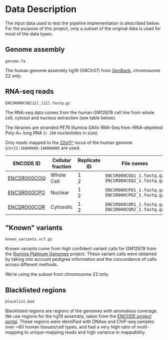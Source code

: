 # Data Description

The input data used to test the pipeline implementation is described below. For the purpose of this project, only a subset of the original data is used for most of the data types.

## Genome assembly

`genome.fa`

The human genome assembly hg19 (GRCh37) from [GenBank](https://www.ncbi.nlm.nih.gov/assembly/GCA_000001405.1), chromosome 22 only.

## RNA-seq reads

`ENCSR000COQ[12]_[12].fastq.gz`

The RNA-seq data comes from the human GM12878 cell line from whole cell, cytosol and nucleus extraction (see table below).

The libraries are stranded PE76 Illumina GAIIx RNA-Seq from rRNA-depleted Poly-A+ long RNA (`> 200` nucleotides in size).

Only reads mapped to the [22q11^](http://genome-euro.ucsc.edu/cgi-bin/hgTracks?db=hg19&lastVirtModeType=default&lastVirtModeExtraState=&virtModeType=default&virtMode=0&nonVirtPosition=&position=chr22%3A14700001-25900000&hgsid=221945779_QucOFSFGagd1cn9uVki0TFjrxSBU) locus of the human genome (`chr22:16000000-18000000`) are used.

| ENCODE ID                                                             | Cellular fraction | Replicate ID | File names                                             |                                                        |
| --------------------------------------------------------------------- | ----------------- | ------------ | ------------------------------------------------------ | ------------------------------------------------------ |
| [ENCSR000COQ](https://www.encodeproject.org/experiments/ENCSR000COQ/) | Whole Cell        | 1<br>2       | `ENCSR000COQ1_1.fastq.gz`<br>`ENCSR000COQ2_1.fastq.gz` | `ENCSR000COQ1_2.fastq.gz`<br>`ENCSR000COQ2_2.fastq.gz` |
| [ENCSR000CPO](https://www.encodeproject.org/experiments/ENCSR000CPO/) | Nuclear           | 1<br>2       | `ENCSR000CPO1_1.fastq.gz`<br>`ENCSR000CPO2_1.fastq.gz` | `ENCSR000CPO1_2.fastq.gz`<br>`ENCSR000CPO2_2.fastq.gz` |
| [ENCSR000COR](https://www.encodeproject.org/experiments/ENCSR000COR/) | Cytosolic         | 1<br>2       | `ENCSR000COR1_1.fastq.gz`<br>`ENCSR000COR2_1.fastq.gz` | `ENCSR000COR1_2.fastq.gz`<br>`ENCSR000COR2_2.fastq.gz` |

## "Known" variants

`known_variants.vcf.gz`

Known variants come from high confident variant calls for GM12878 from the [Illumina Platinum Genomes](https://www.illumina.com/platinumgenomes.html) project. These variant calls were obtained by taking into account pedigree information and the concordance of calls across different methods.

We’re using the subset from chromosome 22 only.

## Blacklisted regions

`blacklist.bed`

Blacklisted regions are regions of the genomes with anomalous coverage. We use regions for the hg19 assembly, taken from the [ENCODE project portal](https://www.encodeproject.org/annotations/ENCSR636HFF/). These regions were identified with DNAse and ChiP-seq samples over ~60 human tissues/cell types, and had a very high ratio of multi-mapping to unique-mapping reads and high variance in mappability.
